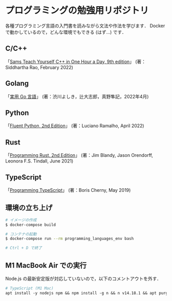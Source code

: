 # プログラミングの勉強用リポジトリ
各種プログラミング言語の入門書を読みながら文法や作法を学びます．
Docker で動かしているので，どんな環境でもできる (はず...) です．

## C/C++
「[Sams Teach Yourself C++ in One Hour a Day, 9th edition](https://learning.oreilly.com/library/view/sams-teach-yourself/9780137334674/)」 (著：Siddhartha Rao, February 2022)

## Golang
「[実用 Go 言語](https://www.oreilly.co.jp/books/9784873119694/)」 (著：渋川よしき，辻大志郎，真野隼記，2022年4月)

## Python
「[Fluent Python, 2nd Edition](https://learning.oreilly.com/library/view/fluent-python-2nd/9781492056348/)」 (著：Luciano Ramalho, April 2022)

## Rust
「[Programming Rust, 2nd Edition](https://learning.oreilly.com/library/view/programming-rust-2nd/9781492052586/)」 (著：Jim Blandy, Jason Orendorff, Leonora F.S. Tindall, June 2021)

## TypeScript
「[Programming TypeScript](https://learning.oreilly.com/library/view/programming-typescript/9781492037644/)」 (著：Boris Cherny, May 2019)

## 環境の立ち上げ
```bash
# イメージの作成
$ docker-compose build

# コンテナの起動
$ docker-compose run --rm programming_languages_env bash

# Ctrl + D で終了
```

## M1 MacBook Air での実行
Node.js の最新安定版が対応していないので，以下のコメントアウトを外す．

```Dockerfile
# TypeScript (M1 Mac)
apt install -y nodejs npm && npm install -g n && n v14.18.1 && apt purge -y nodejs npm
```